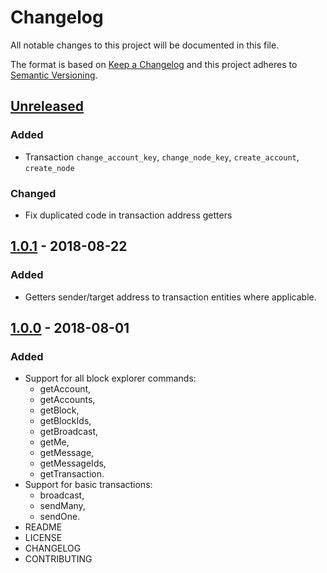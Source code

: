 # Changelog
All notable changes to this project will be documented in this file.

The format is based on [Keep a Changelog](https://keepachangelog.com/en/1.0.0/)
and this project adheres to [Semantic Versioning](https://semver.org/spec/v2.0.0.html).

## [Unreleased]
### Added
- Transaction `change_account_key`, `change_node_key`, `create_account`, `create_node`

### Changed
- Fix duplicated code in transaction address getters

## [1.0.1] - 2018-08-22
### Added
- Getters sender/target address to transaction entities where applicable.

## [1.0.0] - 2018-08-01
### Added
- Support for all block explorer commands:
  - getAccount,
  - getAccounts,
  - getBlock,
  - getBlockIds,
  - getBroadcast,
  - getMe,
  - getMessage,
  - getMessageIds,
  - getTransaction.
- Support for basic transactions:
  - broadcast,
  - sendMany,
  - sendOne.
- README
- LICENSE
- CHANGELOG
- CONTRIBUTING
 
[Unreleased]: https://github.com/adshares/ads-php-client/compare/v1.0.1...HEAD
 
[1.0.1]: https://github.com/adshares/ads-php-client/compare/v1.0.0...v1.0.1
[1.0.0]: https://github.com/adshares/ads-php-client/releases/tag/v1.0.0
